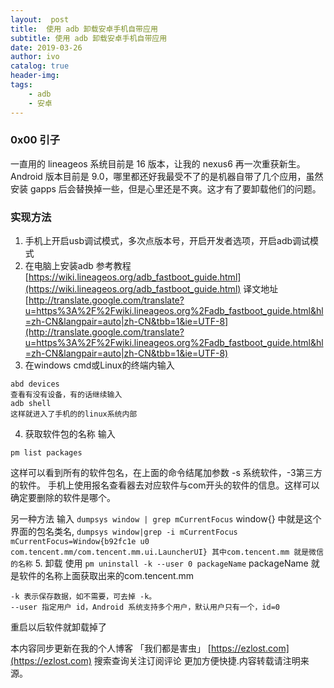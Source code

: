 ```yaml
---
layout:  post
title:  使用 adb 卸载安卓手机自带应用
subtitle: 使用 adb 卸载安卓手机自带应用 
date: 2019-03-26
author: ivo
catalog: true
header-img:
tags:
    - adb
    - 安卓
---
```

### 0x00 引子
一直用的 lineageos 系统目前是 16 版本，让我的 nexus6 再一次重获新生。Android 版本目前是 9.0，哪里都还好我最受不了的是机器自带了几个应用，虽然安装 gapps 后会替换掉一些，但是心里还是不爽。这才有了要卸载他们的问题。

### 实现方法
1. 手机上开启usb调试模式，多次点版本号，开启开发者选项，开启adb调试模式
2. 在电脑上安装adb 参考教程 [https://wiki.lineageos.org/adb_fastboot_guide.html](https://wiki.lineageos.org/adb_fastboot_guide.html)   译文地址[http://translate.google.com/translate?u=https%3A%2F%2Fwiki.lineageos.org%2Fadb_fastboot_guide.html&hl=zh-CN&langpair=auto|zh-CN&tbb=1&ie=UTF-8](http://translate.google.com/translate?u=https%3A%2F%2Fwiki.lineageos.org%2Fadb_fastboot_guide.html&hl=zh-CN&langpair=auto|zh-CN&tbb=1&ie=UTF-8)
3. 在windows cmd或Linux的终端内输入
```
abd devices
查看有没有设备，有的话继续输入
adb shell 
这样就进入了手机的的linux系统内部
```
4. 获取软件包的名称
输入 
```
pm list packages 
```
这样可以看到所有的软件包名，在上面的命令结尾加参数 -s 系统软件，-3第三方的软件。
手机上使用报名查看器去对应软件与com开头的软件的信息。这样可以确定要删除的软件是哪个。

另一种方法
输入 `dumpsys window | grep mCurrentFocus` window{} 中就是这个界面的包名类名,
    ```
    dumpsys window|grep -i mCurrentFocus
     mCurrentFocus=Window{b92fc1e u0 com.tencent.mm/com.tencent.mm.ui.LauncherUI}
    其中com.tencent.mm 就是微信的名称
    ```
5. 卸载
使用 `pm uninstall -k --user 0 packageName` packageName 就是软件的名称上面获取出来的com.tencent.mm
```
-k 表示保存数据，如不需要，可去掉 -k。
--user 指定用户 id，Android 系统支持多个用户，默认用户只有一个，id=0
```
重启以后软件就卸载掉了




本内容同步更新在我的个人博客 「我们都是害虫」 [https://ezlost.com](https://ezlost.com)  搜索查询关注订阅评论 更加方便快捷.内容转载请注明来源。
